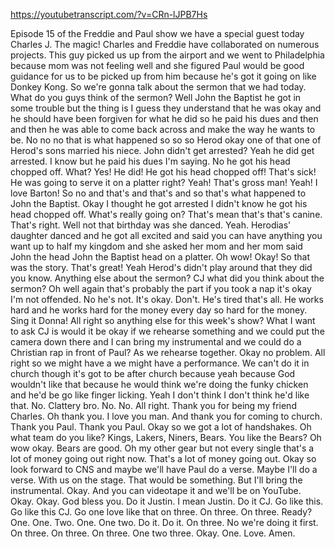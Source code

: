 https://youtubetranscript.com/?v=CRn-lJPB7Hs

 Episode 15 of the Freddie and Paul show we have a special guest today Charles J. The magic! Charles and Freddie have collaborated on numerous projects. This guy picked us up from the airport and we went to Philadelphia because mom was not feeling well and she figured Paul would be good guidance for us to be picked up from him because he's got it going on like Donkey Kong. So we're gonna talk about the sermon that we had today. What do you guys think of the sermon? Well John the Baptist he got in some trouble but the thing is I guess they understand that he was okay and he should have been forgiven for what he did so he paid his dues and then and then he was able to come back across and make the way he wants to be. No no no that is what happened so so so Herod okay one of that one of Herod's sons married his niece. John didn't get arrested? Yeah he did get arrested. I know but he paid his dues I'm saying. No he got his head chopped off. What? Yes! He did! He got his head chopped off! That's sick! He was going to serve it on a platter right? Yeah! That's gross man! Yeah! I love Barton! So no and that's and that's and so that's what happened to John the Baptist. Okay I thought he got arrested I didn't know he got his head chopped off. What's really going on? That's mean that's that's canine. That's right. Well not that birthday was she danced. Yeah. Herodias' daughter danced and he got all excited and said you can have anything you want up to half my kingdom and she asked her mom and her mom said John the head John the Baptist head on a platter. Oh wow! Okay! So that was the story. That's great! Yeah Herod's didn't play around that they did you know. Anything else about the sermon? CJ what did you think about the sermon? Oh well again that's probably the part if you took a nap it's okay I'm not offended. No he's not. It's okay. Don't. He's tired that's all. He works hard and he works hard for the money every day so hard for the money. Sing it Donna! All right so anything else for this week's show? What I want to ask CJ is would it be okay if we rehearse something and we could put the camera down there and I can bring my instrumental and we could do a Christian rap in front of Paul? As we rehearse together. Okay no problem. All right so we might have a we might have a performance. We can't do it in church though it's got to be after church because yeah because God wouldn't like that because he would think we're doing the funky chicken and he'd be go like finger licking. Yeah I don't think I don't think he'd like that. No. Clattery bro. No. No. All right. Thank you for being my friend Charles. Oh thank you. I love you man. And thank you for coming to church. Thank you Paul. Thank you Paul. Okay so we got a lot of handshakes. Oh what team do you like? Kings, Lakers, Niners, Bears. You like the Bears? Oh wow okay. Bears are good. Oh my other gear but not every single that's a lot of money going out right now. That's a lot of money going out. Okay so look forward to CNS and maybe we'll have Paul do a verse. Maybe I'll do a verse. With us on the stage. That would be something. But I'll bring the instrumental. Okay. And you can videotape it and we'll be on YouTube. Okay. Okay. God bless you. Do it Justin. I mean Justin. Do it CJ. Go like this. Go like this CJ. Go one love like that on three. On three. On three. Ready? One. One. Two. One. One two. Do it. Do it. On three. No we're doing it first. On three. On three. On three. One two three. Okay. One. Love. Amen.